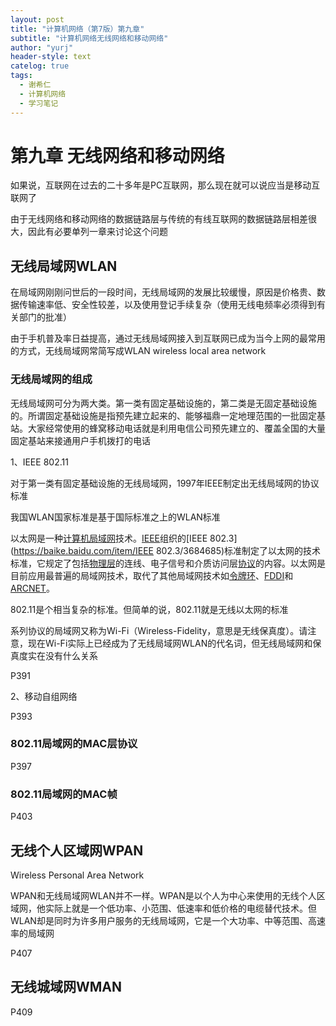 ```yaml
---
layout: post
title: "计算机网络（第7版）第九章"
subtitle: "计算机网络无线网络和移动网络"
author: "yurj"
header-style: text
catelog: true
tags:
  - 谢希仁
  - 计算机网络
  - 学习笔记
---
```


# 第九章 无线网络和移动网络

如果说，互联网在过去的二十多年是PC互联网，那么现在就可以说应当是移动互联网了

由于无线网络和移动网络的数据链路层与传统的有线互联网的数据链路层相差很大，因此有必要单列一章来讨论这个问题

## 无线局域网WLAN

在局域网刚刚问世后的一段时间，无线局域网的发展比较缓慢，原因是价格贵、数据传输速率低、安全性较差，以及使用登记手续复杂（使用无线电频率必须得到有关部门的批准）

由于手机普及率日益提高，通过无线局域网接入到互联网已成为当今上网的最常用的方式，无线局域网常简写成WLAN wireless local area network

### 无线局域网的组成

无线局域网可分为两大类。第一类有固定基础设施的，第二类是无固定基础设施的。所谓固定基础设施是指预先建立起来的、能够福鼎一定地理范围的一批固定基站。大家经常使用的蜂窝移动电话就是利用电信公司预先建立的、覆盖全国的大量固定基站来接通用户手机拨打的电话

1、IEEE 802.11

对于第一类有固定基础设施的无线局域网，1997年IEEE制定出无线局域网的协议标准

我国WLAN国家标准是基于国际标准之上的WLAN标准

以太网是一种[计算机](https://baike.baidu.com/item/计算机)[局域网](https://baike.baidu.com/item/局域网)技术。[IEEE](https://baike.baidu.com/item/IEEE)组织的[IEEE 802.3](https://baike.baidu.com/item/IEEE 802.3/3684685)标准制定了以太网的技术标准，它规定了包括[物理层](https://baike.baidu.com/item/物理层)的连线、电子信号和介质访问层[协议](https://baike.baidu.com/item/协议)的内容。以太网是目前应用最普遍的局域网技术，取代了其他局域网技术如[令牌环](https://baike.baidu.com/item/令牌环)、[FDDI](https://baike.baidu.com/item/FDDI)和[ARCNET](https://baike.baidu.com/item/ARCNET)。

802.11是个相当复杂的标准。但简单的说，802.11就是无线以太网的标准

系列协议的局域网又称为Wi-Fi（Wireless-Fidelity，意思是无线保真度）。请注意，现在Wi-Fi实际上已经成为了无线局域网WLAN的代名词，但无线局域网和保真度实在没有什么关系

P391

2、移动自组网络

P393

### 802.11局域网的MAC层协议

P397

### 802.11局域网的MAC帧

P403

## 无线个人区域网WPAN

Wireless Personal Area Network

WPAN和无线局域网WLAN并不一样。WPAN是以个人为中心来使用的无线个人区域网，他实际上就是一个低功率、小范围、低速率和低价格的电缆替代技术。但WLAN却是同时为许多用户服务的无线局域网，它是一个大功率、中等范围、高速率的局域网

P407

## 无线城域网WMAN

P409


